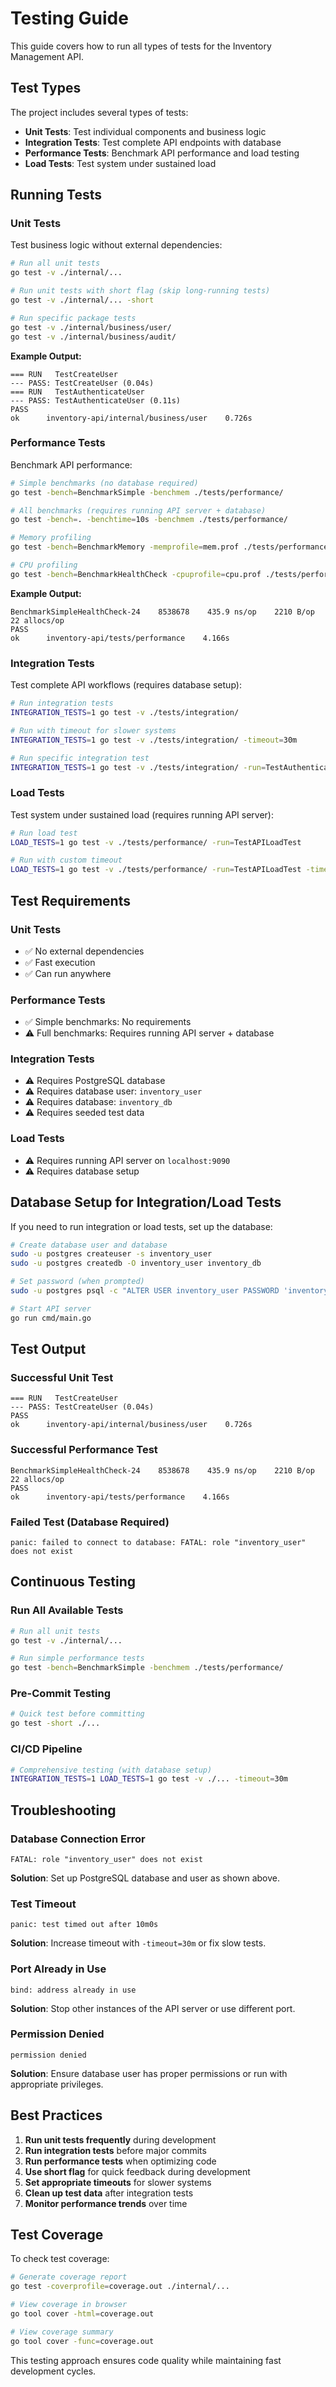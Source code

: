 # Testing Guide

This guide covers how to run all types of tests for the Inventory Management API.

## Test Types

The project includes several types of tests:
- **Unit Tests**: Test individual components and business logic
- **Integration Tests**: Test complete API endpoints with database
- **Performance Tests**: Benchmark API performance and load testing
- **Load Tests**: Test system under sustained load

## Running Tests

### Unit Tests

Test business logic without external dependencies:

```bash
# Run all unit tests
go test -v ./internal/...

# Run unit tests with short flag (skip long-running tests)
go test -v ./internal/... -short

# Run specific package tests
go test -v ./internal/business/user/
go test -v ./internal/business/audit/
```

**Example Output:**
```
=== RUN   TestCreateUser
--- PASS: TestCreateUser (0.04s)
=== RUN   TestAuthenticateUser  
--- PASS: TestAuthenticateUser (0.11s)
PASS
ok      inventory-api/internal/business/user    0.726s
```

### Performance Tests

Benchmark API performance:

```bash
# Simple benchmarks (no database required)
go test -bench=BenchmarkSimple -benchmem ./tests/performance/

# All benchmarks (requires running API server + database)
go test -bench=. -benchtime=10s -benchmem ./tests/performance/

# Memory profiling
go test -bench=BenchmarkMemory -memprofile=mem.prof ./tests/performance/

# CPU profiling  
go test -bench=BenchmarkHealthCheck -cpuprofile=cpu.prof ./tests/performance/
```

**Example Output:**
```
BenchmarkSimpleHealthCheck-24    8538678    435.9 ns/op    2210 B/op    22 allocs/op
PASS
ok      inventory-api/tests/performance    4.166s
```

### Integration Tests

Test complete API workflows (requires database setup):

```bash
# Run integration tests
INTEGRATION_TESTS=1 go test -v ./tests/integration/

# Run with timeout for slower systems
INTEGRATION_TESTS=1 go test -v ./tests/integration/ -timeout=30m

# Run specific integration test
INTEGRATION_TESTS=1 go test -v ./tests/integration/ -run=TestAuthentication
```

### Load Tests

Test system under sustained load (requires running API server):

```bash
# Run load test
LOAD_TESTS=1 go test -v ./tests/performance/ -run=TestAPILoadTest

# Run with custom timeout
LOAD_TESTS=1 go test -v ./tests/performance/ -run=TestAPILoadTest -timeout=10m
```

## Test Requirements

### Unit Tests
- ✅ No external dependencies
- ✅ Fast execution
- ✅ Can run anywhere

### Performance Tests  
- ✅ Simple benchmarks: No requirements
- ⚠️ Full benchmarks: Requires running API server + database

### Integration Tests
- ⚠️ Requires PostgreSQL database
- ⚠️ Requires database user: `inventory_user`
- ⚠️ Requires database: `inventory_db`
- ⚠️ Requires seeded test data

### Load Tests
- ⚠️ Requires running API server on `localhost:9090`
- ⚠️ Requires database setup

## Database Setup for Integration/Load Tests

If you need to run integration or load tests, set up the database:

```bash
# Create database user and database
sudo -u postgres createuser -s inventory_user
sudo -u postgres createdb -O inventory_user inventory_db

# Set password (when prompted)
sudo -u postgres psql -c "ALTER USER inventory_user PASSWORD 'inventory_pass';"

# Start API server
go run cmd/main.go
```

## Test Output

### Successful Unit Test
```
=== RUN   TestCreateUser
--- PASS: TestCreateUser (0.04s)
PASS
ok      inventory-api/internal/business/user    0.726s
```

### Successful Performance Test
```
BenchmarkSimpleHealthCheck-24    8538678    435.9 ns/op    2210 B/op    22 allocs/op
PASS
ok      inventory-api/tests/performance    4.166s
```

### Failed Test (Database Required)
```
panic: failed to connect to database: FATAL: role "inventory_user" does not exist
```

## Continuous Testing

### Run All Available Tests
```bash
# Run all unit tests
go test -v ./internal/...

# Run simple performance tests  
go test -bench=BenchmarkSimple -benchmem ./tests/performance/
```

### Pre-Commit Testing
```bash
# Quick test before committing
go test -short ./...
```

### CI/CD Pipeline
```bash
# Comprehensive testing (with database setup)
INTEGRATION_TESTS=1 LOAD_TESTS=1 go test -v ./... -timeout=30m
```

## Troubleshooting

### Database Connection Error
```
FATAL: role "inventory_user" does not exist
```
**Solution**: Set up PostgreSQL database and user as shown above.

### Test Timeout
```
panic: test timed out after 10m0s
```
**Solution**: Increase timeout with `-timeout=30m` or fix slow tests.

### Port Already in Use
```
bind: address already in use
```
**Solution**: Stop other instances of the API server or use different port.

### Permission Denied
```
permission denied
```
**Solution**: Ensure database user has proper permissions or run with appropriate privileges.

## Best Practices

1. **Run unit tests frequently** during development
2. **Run integration tests** before major commits
3. **Run performance tests** when optimizing code
4. **Use short flag** for quick feedback during development
5. **Set appropriate timeouts** for slower systems
6. **Clean up test data** after integration tests
7. **Monitor performance trends** over time

## Test Coverage

To check test coverage:

```bash
# Generate coverage report
go test -coverprofile=coverage.out ./internal/...

# View coverage in browser
go tool cover -html=coverage.out

# View coverage summary
go tool cover -func=coverage.out
```

This testing approach ensures code quality while maintaining fast development cycles.